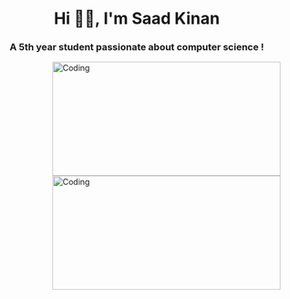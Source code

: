 <h1 align="center">Hi 👋🏻, I'm Saad Kinan</h1>
<h3 align="center">A 5th year student passionate about computer science !</h3>
<img align="right" alt="Coding" width="400" height="200" src="https://media0.giphy.com/media/KOCLgcdTywdVsjUevp/giphy.gif"/>
<img align="right" alt="Coding" width="400" height="200" src="https://i.pinimg.com/originals/a6/3f/7b/a63f7bef74894d3c5512101655b5e4c9.gif"/>
